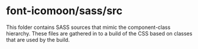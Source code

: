 # font-icomoon/sass/src

This folder contains SASS sources that mimic the component-class hierarchy. These files
are gathered in to a build of the CSS based on classes that are used by the build.
